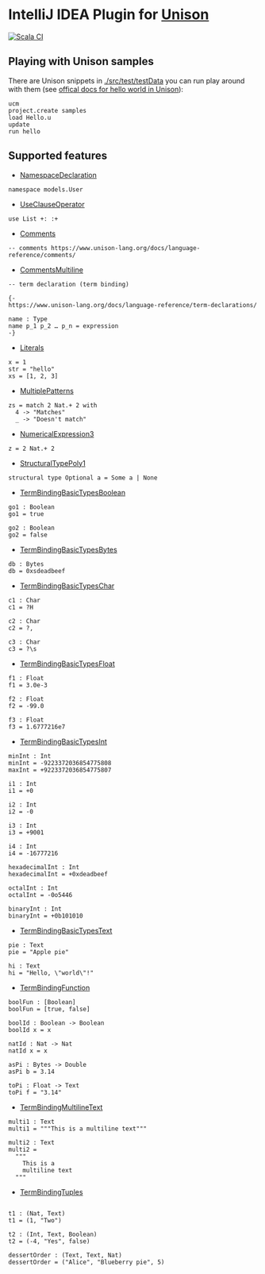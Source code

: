 # IntelliJ IDEA Plugin for [Unison](https://www.unison-lang.org/)
[![Scala CI](https://github.com/dancewithheart/intellij-unison/actions/workflows/scala.yml/badge.svg?branch=main)](https://github.com/dancewithheart/intellij-unison/actions/workflows/scala.yml?query=branch%3Amain)

## Playing with Unison samples

There are Unison snippets in [./src/test/testData](./src/test/testData) you can run play around with them (see [offical docs for hello world in Unison](https://www.unison-lang.org/docs/#hello-world)):

```shell
ucm
project.create samples
load Hello.u
update
run hello
```

## Supported features


* [NamespaceDeclaration](./src/test/testData/NamespaceDeclaration.u)
```unison
namespace models.User
```

* [UseClauseOperator](./src/test/testData/UseClauseOperator.u)
```unison
use List +: :+
```

* [Comments](./src/test/testData/Comments.u)
```unison
-- comments https://www.unison-lang.org/docs/language-reference/comments/
```

* [CommentsMultiline](./src/test/testData/CommentsMultiline.u)
```unison
-- term declaration (term binding)

{-
https://www.unison-lang.org/docs/language-reference/term-declarations/

name : Type
name p_1 p_2 … p_n = expression
-}
```

* [Literals](./src/test/testData/Literals.u)
```unison
x = 1
str = "hello"
xs = [1, 2, 3]
```

* [MultiplePatterns](./src/test/testData/MultiplePatterns.u)
```unison
zs = match 2 Nat.+ 2 with
  4 -> "Matches"
  _ -> "Doesn't match"
```

* [NumericalExpression3](./src/test/testData/NumericalExpression3.u)
```unison
z = 2 Nat.+ 2
```

* [StructuralTypePoly1](./src/test/testData/StructuralTypePoly1.u)
```unison
structural type Optional a = Some a | None
```

* [TermBindingBasicTypesBoolean](./src/test/testData/TermBindingBasicTypesBoolean.u)
```unison
go1 : Boolean
go1 = true

go2 : Boolean
go2 = false
```

* [TermBindingBasicTypesBytes](./src/test/testData/TermBindingBasicTypesBytes.u)
```unison
db : Bytes
db = 0xsdeadbeef
```

* [TermBindingBasicTypesChar](./src/test/testData/TermBindingBasicTypesChar.u)
```unison
c1 : Char
c1 = ?H

c2 : Char
c2 = ?,

c3 : Char
c3 = ?\s
```

* [TermBindingBasicTypesFloat](./src/test/testData/TermBindingBasicTypesFloat.u)
```unison
f1 : Float
f1 = 3.0e-3

f2 : Float
f2 = -99.0

f3 : Float
f3 = 1.6777216e7
```

* [TermBindingBasicTypesInt](./src/test/testData/TermBindingBasicTypesInt.u)
```unison
minInt : Int
minInt = -9223372036854775808
maxInt = +9223372036854775807

i1 : Int
i1 = +0

i2 : Int
i2 = -0

i3 : Int
i3 = +9001

i4 : Int
i4 = -16777216

hexadecimalInt : Int
hexadecimalInt = +0xdeadbeef

octalInt : Int
octalInt = -0o5446

binaryInt : Int
binaryInt = +0b101010
```

* [TermBindingBasicTypesText](./src/test/testData/TermBindingBasicTypesText.u)
```unison
pie : Text
pie = "Apple pie"

hi : Text
hi = "Hello, \"world\"!"
```

* [TermBindingFunction](./src/test/testData/TermBindingFunction.u)
```unison
boolFun : [Boolean]
boolFun = [true, false]

boolId : Boolean -> Boolean
boolId x = x

natId : Nat -> Nat
natId x = x

asPi : Bytes -> Double
asPi b = 3.14

toPi : Float -> Text
toPi f = "3.14"
```

* [TermBindingMultilineText](./src/test/testData/TermBindingMultilineText.u)
```unison
multi1 : Text
multi1 = """This is a multiline text"""

multi2 : Text
multi2 =
  """
    This is a
    multiline text
  """
```

* [TermBindingTuples](./src/test/testData/TermBindingTuples.u)
```unison

t1 : (Nat, Text)
t1 = (1, "Two")

t2 : (Int, Text, Boolean)
t2 = (-4, "Yes", false)

dessertOrder : (Text, Text, Nat)
dessertOrder = ("Alice", "Blueberry pie", 5)
```
